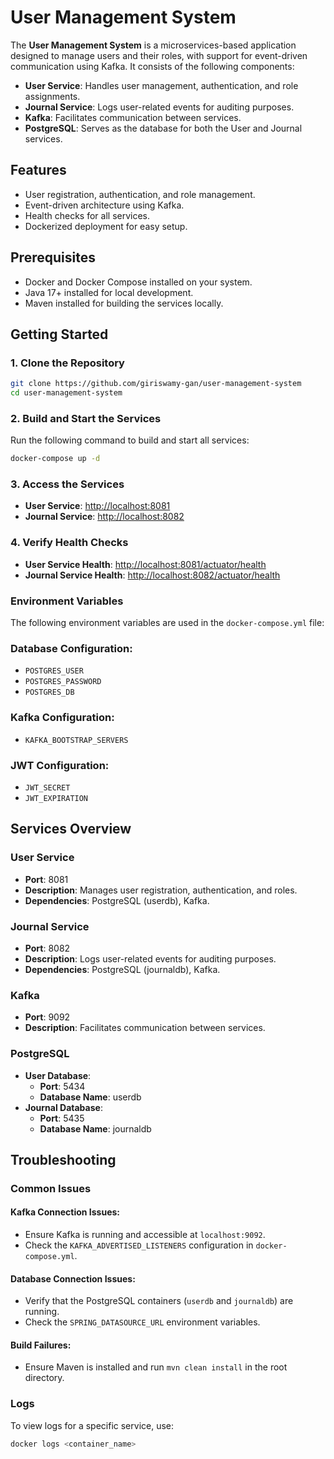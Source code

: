 # User Management System

The **User Management System** is a microservices-based application designed to manage users and their roles, with support for event-driven communication using Kafka. It consists of the following components:

- **User Service**: Handles user management, authentication, and role assignments.
- **Journal Service**: Logs user-related events for auditing purposes.
- **Kafka**: Facilitates communication between services.
- **PostgreSQL**: Serves as the database for both the User and Journal services.

## Features

- User registration, authentication, and role management.
- Event-driven architecture using Kafka.
- Health checks for all services.
- Dockerized deployment for easy setup.

## Prerequisites

- Docker and Docker Compose installed on your system.
- Java 17+ installed for local development.
- Maven installed for building the services locally.

## Getting Started

### 1. Clone the Repository

```bash
git clone https://github.com/giriswamy-gan/user-management-system
cd user-management-system
```

### 2. Build and Start the Services

Run the following command to build and start all services:

```bash
docker-compose up -d
```

### 3. Access the Services

- **User Service**: [http://localhost:8081](http://localhost:8081)
- **Journal Service**: [http://localhost:8082](http://localhost:8082)

### 4. Verify Health Checks

- **User Service Health**: [http://localhost:8081/actuator/health](http://localhost:8081/actuator/health)
- **Journal Service Health**: [http://localhost:8082/actuator/health](http://localhost:8082/actuator/health)

### Environment Variables

The following environment variables are used in the `docker-compose.yml` file:

### Database Configuration:
- `POSTGRES_USER`
- `POSTGRES_PASSWORD`
- `POSTGRES_DB`

### Kafka Configuration:
- `KAFKA_BOOTSTRAP_SERVERS`

### JWT Configuration:
- `JWT_SECRET`
- `JWT_EXPIRATION`

## Services Overview

### User Service
- **Port**: 8081
- **Description**: Manages user registration, authentication, and roles.
- **Dependencies**: PostgreSQL (userdb), Kafka.

### Journal Service
- **Port**: 8082
- **Description**: Logs user-related events for auditing purposes.
- **Dependencies**: PostgreSQL (journaldb), Kafka.

### Kafka
- **Port**: 9092
- **Description**: Facilitates communication between services.

### PostgreSQL
- **User Database**:
  - **Port**: 5434
  - **Database Name**: userdb
- **Journal Database**:
  - **Port**: 5435
  - **Database Name**: journaldb

## Troubleshooting

### Common Issues

#### Kafka Connection Issues:
- Ensure Kafka is running and accessible at `localhost:9092`.
- Check the `KAFKA_ADVERTISED_LISTENERS` configuration in `docker-compose.yml`.

#### Database Connection Issues:
- Verify that the PostgreSQL containers (`userdb` and `journaldb`) are running.
- Check the `SPRING_DATASOURCE_URL` environment variables.

#### Build Failures:
- Ensure Maven is installed and run `mvn clean install` in the root directory.

### Logs
To view logs for a specific service, use:

```bash
docker logs <container_name>
```
